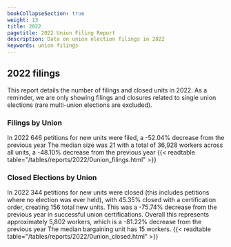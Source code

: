 ```yaml
---
bookCollapseSection: true
weight: 13
title: 2022
pagetitle: 2022 Union Filing Report
description: Data on union election filings in 2022
keywords: union filings
---
```


## 2022 filings

This report details the number of filings and closed units in 2022. As a reminder, we are only showing filings and closures related to single union elections (rare multi-union elections are excluded).

### Filings by Union
In 2022 646 petitions for new units were filed, a -52.04% decrease from the previous year The median size was 21 with a total of 36,928 workers across all units, a -48.10% decrease from the previous year
{{< readtable table="/tables/reports/2022/0union_filings.html" >}}

### Closed Elections by Union
In 2022 344 petitions for new units were closed (this includes petitions where no election was ever held), with 45.35% closed with a certification order, creating 156 total new units. This was a -75.74% decrease from the previous year in successful union certifications. Overall this represents approximately 5,802 workers, which is a -81.22% decrease from the previous year The median bargaining unit has 15 workers.
{{< readtable table="/tables/reports/2022/0union_closed.html" >}}
